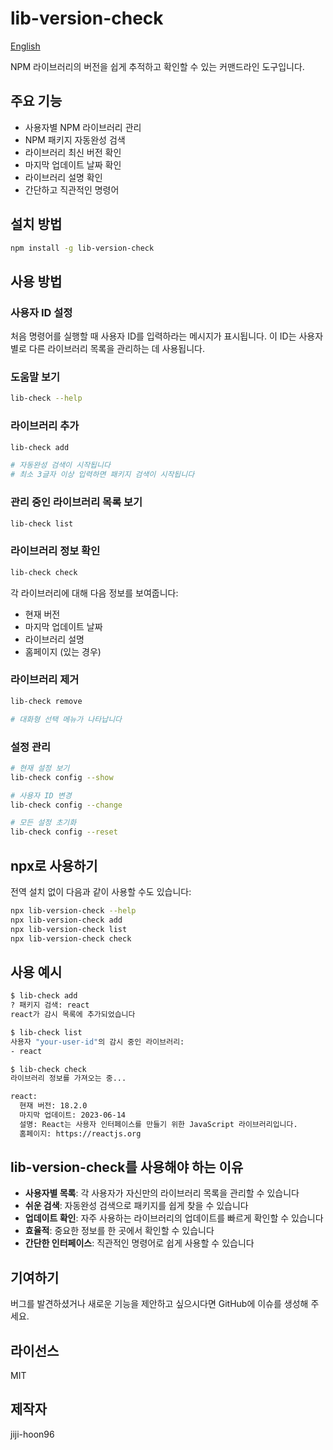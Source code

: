 # lib-version-check

[English](./README.md)

NPM 라이브러리의 버전을 쉽게 추적하고 확인할 수 있는 커맨드라인 도구입니다.

## 주요 기능

- 사용자별 NPM 라이브러리 관리
- NPM 패키지 자동완성 검색
- 라이브러리 최신 버전 확인
- 마지막 업데이트 날짜 확인
- 라이브러리 설명 확인
- 간단하고 직관적인 명령어

## 설치 방법

```bash
npm install -g lib-version-check
```

## 사용 방법

### 사용자 ID 설정
처음 명령어를 실행할 때 사용자 ID를 입력하라는 메시지가 표시됩니다. 이 ID는 사용자별로 다른 라이브러리 목록을 관리하는 데 사용됩니다.

### 도움말 보기
```bash
lib-check --help
```

### 라이브러리 추가
```bash
lib-check add

# 자동완성 검색이 시작됩니다
# 최소 3글자 이상 입력하면 패키지 검색이 시작됩니다
```

### 관리 중인 라이브러리 목록 보기
```bash
lib-check list
```

### 라이브러리 정보 확인
```bash
lib-check check
```
각 라이브러리에 대해 다음 정보를 보여줍니다:
- 현재 버전
- 마지막 업데이트 날짜
- 라이브러리 설명
- 홈페이지 (있는 경우)

### 라이브러리 제거
```bash
lib-check remove

# 대화형 선택 메뉴가 나타납니다
```

### 설정 관리
```bash
# 현재 설정 보기
lib-check config --show

# 사용자 ID 변경
lib-check config --change

# 모든 설정 초기화
lib-check config --reset
```

## npx로 사용하기

전역 설치 없이 다음과 같이 사용할 수도 있습니다:

```bash
npx lib-version-check --help
npx lib-version-check add
npx lib-version-check list
npx lib-version-check check
```

## 사용 예시

```bash
$ lib-check add
? 패키지 검색: react
react가 감시 목록에 추가되었습니다

$ lib-check list
사용자 "your-user-id"의 감시 중인 라이브러리:
- react

$ lib-check check
라이브러리 정보를 가져오는 중...

react:
  현재 버전: 18.2.0
  마지막 업데이트: 2023-06-14
  설명: React는 사용자 인터페이스를 만들기 위한 JavaScript 라이브러리입니다.
  홈페이지: https://reactjs.org
```

## lib-version-check를 사용해야 하는 이유

- **사용자별 목록**: 각 사용자가 자신만의 라이브러리 목록을 관리할 수 있습니다
- **쉬운 검색**: 자동완성 검색으로 패키지를 쉽게 찾을 수 있습니다
- **업데이트 확인**: 자주 사용하는 라이브러리의 업데이트를 빠르게 확인할 수 있습니다
- **효율적**: 중요한 정보를 한 곳에서 확인할 수 있습니다
- **간단한 인터페이스**: 직관적인 명령어로 쉽게 사용할 수 있습니다

## 기여하기

버그를 발견하셨거나 새로운 기능을 제안하고 싶으시다면 GitHub에 이슈를 생성해 주세요.

## 라이선스

MIT

## 제작자

jiji-hoon96